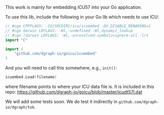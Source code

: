 This work is mainly for embedding ICU57 into your Go application.

To use this lib, include the following in your Go lib which needs to use ICU:

```go
// #cgo CPPFLAGS: -I${SRCDIR}/icu/icuembed -DU_DISABLE_RENAMING=1
// #cgo darwin LDFLAGS: -Wl,-undefined -Wl,dynamic_lookup
// #cgo !darwin LDFLAGS: -Wl,-unresolved-symbols=ignore-all -lrt
import "C"

import (
	"github.com/dgraph-io/goicu/icuembed"
)
```

And you will need to call this somewhere, e.g., `init()`:

```go
icuembed.Load(filename)
```

where filename points to where your ICU data file is. It is included in this repo:
https://github.com/dgraph-io/goicu/blob/master/icudt57l.dat

We will add some tests soon. We do test it indirectly in
`github.com/dgraph-io/dgraph/tok`.